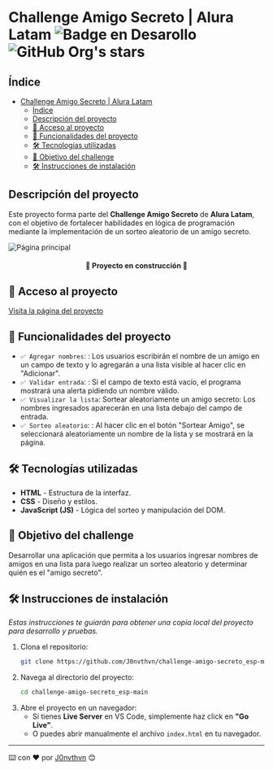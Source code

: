 # Challenge Amigo Secreto | Alura Latam ![Badge en Desarollo](https://img.shields.io/badge/estado-en_desarrollo-green)    ![GitHub Org's stars](https://img.shields.io/github/stars/J0nvthvn?style=social)

## Índice

- [Challenge Amigo Secreto | Alura Latam     ](#challenge-amigo-secreto--alura-latam-----)
  - [Índice](#índice)
  - [Descripción del proyecto](#descripción-del-proyecto)
  - [🔗 Acceso al proyecto](#-acceso-al-proyecto)
  - [📌 Funcionalidades del proyecto](#-funcionalidades-del-proyecto)
  - [🛠️ Tecnologías utilizadas](#️-tecnologías-utilizadas)
  - [🚀 Objetivo del challenge](#-objetivo-del-challenge)
  - [🛠️ Instrucciones de instalación](#️-instrucciones-de-instalación)

## Descripción del proyecto
Este proyecto forma parte del **Challenge Amigo Secreto** de **Alura Latam**, con el objetivo de fortalecer habilidades en lógica de programación mediante la implementación de un sorteo aleatorio de un amigo secreto.

![Página principal](https://gcdnb.pbrd.co/images/9F58yPCqDOQa.png?o=1)
<h4 align="center">
🚧 Proyecto en construcción 🚧
</h4>

## 🔗 Acceso al proyecto
[Visita la página del proyecto](https://J0nvthvn.github.io/challenge-amigo-secreto_esp-main)

## 📌 Funcionalidades del proyecto
- `✅ Agregar nombres`: : Los usuarios escribirán el nombre de un amigo en un campo de texto y lo agregarán a una lista visible al hacer clic en "Adicionar".
- `✅ Validar entrada`: : Si el campo de texto está vacío, el programa mostrará una alerta pidiendo un nombre válido.
- `✅ Visualizar la lista`: Sortear aleatoriamente un amigo secreto: Los nombres ingresados aparecerán en una lista debajo del campo de entrada.
- `✅ Sorteo aleatorio`: : Al hacer clic en el botón "Sortear Amigo", se seleccionará aleatoriamente un nombre de la lista y se mostrará en la página.

## 🛠️ Tecnologías utilizadas
- **HTML** - Estructura de la interfaz.
- **CSS** - Diseño y estilos.
- **JavaScript (JS)** - Lógica del sorteo y manipulación del DOM.

## 🚀 Objetivo del challenge
Desarrollar una aplicación que permita a los usuarios ingresar nombres de amigos en una lista para luego realizar un sorteo aleatorio y determinar quién es el "amigo secreto".

## 🛠️ Instrucciones de instalación

_Estas instrucciones te guiarán para obtener una copia local del proyecto para desarrollo y pruebas._
1. Clona el repositorio:
    ```sh
    git clone https://github.com/J0nvthvn/challenge-amigo-secreto_esp-main.git
    ```
2. Navega al directorio del proyecto:
    ```sh
    cd challenge-amigo-secreto_esp-main
    ```
3. Abre el proyecto en un navegador:
    - Si tienes **Live Server** en VS Code, simplemente haz click en **"Go Live"**.
    - O puedes abrir manualmente el archivo `index.html` en tu navegador.

---

⌨️ con ❤️ por [J0nvthvn](https://github.com/J0nvthvn) 😊